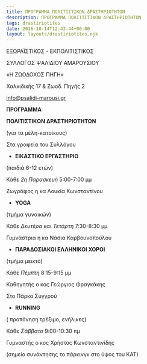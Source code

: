 ```yaml
---
title: ΠΡΟΓΡΑΜΜΑ ΠΟΛΙΤΙΣΤΙΚΩΝ ΔΡΑΣΤΗΡΙΟΤΗΤΩΝ
description: ΠΡΟΓΡΑΜΜΑ ΠΟΛΙΤΙΣΤΙΚΩΝ ΔΡΑΣΤΗΡΙΟΤΗΤΩΝ
tags: drastiriotites
date: 2016-10-14T12:43:44+00:00
layout: layouts/drastiriotites.njk
---
```


<!-- excerpt -->
ΕΞΩΡΑΪΣΤΙΚΟΣ - ΕΚΠΟΛΙΤΙΣΤΙΚΟΣ

ΣΥΛΛΟΓΟΣ ΨΑΛΙΔΙΟΥ ΑΜΑΡΟΥΣΙΟΥ

 «Η ΖΩΟΔΟΧΟΣ ΠΗΓΗ»

Χαλκιδικής 17 &amp; Ζωοδ. Πηγής 2

<info@psalidi-marousi.gr>

**ΠΡΟΓΡΑΜΜΑ**

**ΠΟΛΙΤΙΣΤΙΚΩΝ ΔΡΑΣΤΗΡΙΟΤΗΤΩΝ**

(για τα μέλη-κατοίκους)

Στα γραφεία του Συλλόγου

- **ΕΙΚΑΣΤΙΚΟ ΕΡΓΑΣΤΗΡΙΟ**

(παιδιά 6-12 ετών)

Κάθε *2η Παρασκευή* 5:00-7:00 μμ

Ζωγράφος η κα Λουκία Κωνσταντίνου

- **YOGA**

(τμήμα γυναικών)

Κάθε *Δευτέρα* και *Τετάρτη* 7:30-8:30 μμ

Γυμνάστρια η κα Νάσια Καρβουνοπούλου

- **ΠΑΡΑΔΟΣΙΑΚΟΙ ΕΛΛΗΝΙΚΟΙ ΧΟΡΟΙ**

(τμήμα μεικτό)

Κάθε *Πέμπτη* 8:15-9:15 μμ

Καθηγητής ο κος Γεώργιος Φραγκάκης

 Στο Πάρκο Συγγρού

- **RUNNING**

( προπόνηση τρέξιμο, ενήλικες)

Κάθε *Σάββατο* 9:00-10:30 πμ

Γυμναστής ο κος Χρήστος Κωνσταντινίδης

(σημείο συνάντησης το πάρκινγκ στο ύψος του ΚΑΤ)
